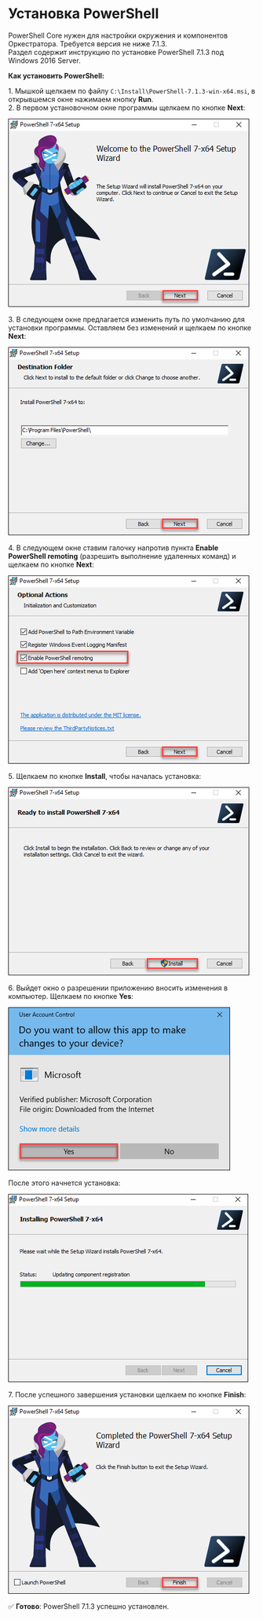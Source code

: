 # Установка PowerShell
PowerShell Core нужен для настройки окружения и компонентов Оркестратора. Требуется версия не ниже 7.1.3.\
Раздел содержит инструкцию по установке PowerShell 7.1.3 под Windows 2016 Server. 

**Как установить PowerShell:**

1\. Мышкой щелкаем по файлу `C:\Install\PowerShell-7.1.3-win-x64.msi`, в открывшемся окне нажимаем кнопку **Run**.\
2\. В первом установочном окне программы щелкаем по кнопке **Next**:

![](<../../../.gitbook/assets/install-powershell-1.png>)

3\. В следующем окне предлагается изменить путь по умолчанию для установки программы. Оставляем без изменений и щелкаем по кнопке **Next**:

![](<../../../.gitbook/assets/install-powershell-2.png>)

4\. В следующем окне ставим галочку напротив пункта **Enable PowerShell remoting** (разрешить выполнение удаленных команд) и щелкаем по кнопке **Next**:

![](<../../../.gitbook/assets/install-powershell-3.png>)

5\. Щелкаем по кнопке **Install**, чтобы началась установка: 

![](<../../../.gitbook/assets/install-powershell-4.png>)

6\. Выйдет окно о разрешении приложению вносить изменения в компьютер. Щелкаем по кнопке **Yes**:

![](<../../../.gitbook/assets/install-powershell-5.png>)

После этого начнется установка:

![](<../../../.gitbook/assets/install-powershell-6.png>)

7\. После успешного завершения установки щелкаем по кнопке **Finish**:

![](<../../../.gitbook/assets/install-powershell-7.png>)

:white_check_mark: **Готово**: PowerShell 7.1.3 успешно установлен.



